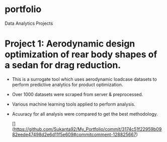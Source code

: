 # portfolio
Data Analytics Projects

# Project 1: Aerodynamic design optimization of rear body shapes of a sedan for drag reduction.
* This is a surrogate tool which uses aerodynamic loadcase datasets to perform predictive analytics for product optimization.
* Over 1000 datasets were scraped from server & preprocessed.
* Various machine learning tools applied to perform analysis.
* Acuuracy for all analysis were compared to get the best methodology.

  [] (https://github.com/Sukanta92/My_Portfolio/commit/3174c51f22959b0982eede47498d2e6d11f5e609#commitcomment-128825667)
